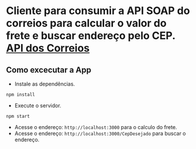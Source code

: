 # Cliente para consumir a API SOAP do correios para **calcular o valor do frete** e **buscar endereço pelo CEP**. [API dos Correios](http://www.correios.com.br/para-voce/correios-de-a-a-z/pdf/calculador-remoto-de-precos-e-prazos/manual-de-implementacao-do-calculo-remoto-de-precos-e-prazos)

## Como excecutar a App

- Instale as dependências.

```
npm install

```

- Execute o servidor.

```
npm start
```

- Acesse o endereço: `http://localhost:3000` para o calculo do frete.
- Acesse o endereço: `http://localhost:3000/CepDesejado` para buscar o endereço.
